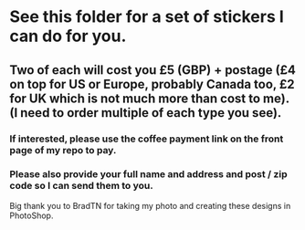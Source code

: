 # See this folder for a set of stickers I can do for you.

## Two of each will cost you £5 (GBP) + postage (£4 on top for US or Europe, probably Canada too, £2 for UK which is not much more than cost to me).  (I need to order multiple of each type you see).

### If interested, please use the coffee payment link on the front page of my repo to pay.

### Please also provide your full name and address and post / zip code so I can send them to you.

Big thank you to BradTN for taking my photo and creating these designs in PhotoShop.
